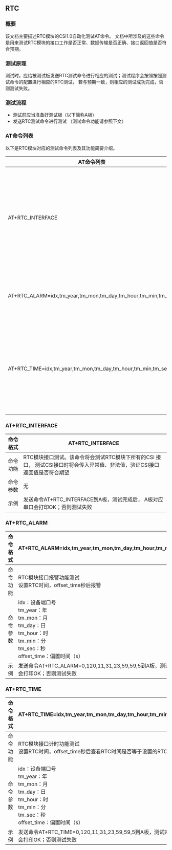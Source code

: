 ## RTC

### 概要

该文档主要描述RTC模块的CSI1.0自动化测试AT命令。 文档中所涉及的这些命令是用来测试RTC模块的接口工作是否正常、数据传输是否正确、接口返回值是否符合预期。



### 测试原理

测试时，应给被测试板发送RTC测试命令进行相应的测试；测试程序会按照按照测试命令的配置进行相应的RTC测试， 若与预期一致，则相应的测试成功完成，否则测试失败。



### 测试流程

- 测试前应当准备好测试板（以下简称A板）
- 发送RTC测试命令进行测试 （测试命令功能请参照下文）



### AT命令列表 

以下是RTC模块对应的测试命令列表及其功能简要介绍。

| AT命令列表                                                   | 功能                                                         |
| ------------------------------------------------------------ | ------------------------------------------------------------ |
| AT+RTC_INTERFACE                                             | RTC模块接口测试。该命令将会测试RTC模块下所有的CSI 接口， 测试CSI接口时将会传入异常值、非法值，验证CSI接口返回值是否符合期望 |
| AT+RTC_ALARM=idx,tm_year,tm_mon,tm_day,tm_hour,tm_min,tm_sec | RTC模块接口报警功能测试<br/>设置RTC时间，offset_time秒后报警 |
| AT+RTC_TIME=idx,tm_year,tm_mon,tm_day,tm_hour,tm_min,tm_sec  | RTC模块接口计时功能测试<br/>设置RTC时间，offset_time秒后查看RTC时间是否等于设置的RTC时间+offset_time秒 |





### AT+RTC_INTERFACE

| 命令格式 | AT+RTC_INTERFACE                                             |
| -------- | ------------------------------------------------------------ |
| 命令功能 | RTC模块接口测试。该命令将会测试RTC模块下所有的CSI 接口， 测试CSI接口时将会传入异常值、非法值，验证CSI接口返回值是否符合期望 |
| 命令参数 | 无                                                           |
| 示例     | 发送命令AT+RTC_INTERFACE到A板，测试完成后， A板对应串口会打印OK；否则测试失败 |





### AT+RTC_ALARM

| 命令格式 | AT+RTC_ALARM=idx,tm_year,tm_mon,tm_day,tm_hour,tm_min,tm_sec,offset_time |
|------------------------------------------|--------------------------------------------------------------------------------------------------|
| 命令功能 | RTC模块接口报警功能测试<br/>设置RTC时间，offset_time秒后报警 |
| 命令参数 | idx：设备端口号<br>tm_year：年<br>tm_mon：月<br>tm_day：日<br/>tm_hour：时<br/>tm_min：分<br/>tm_sec：秒<br/>offset_time：偏置时间（s） |
| 示例 | 发送命令AT+RTC_ALARM=0,120,11,31,23,59,59,5到A板，测试完成后， A板对应串口会打印OK；否则测试失败 |



### AT+RTC_TIME

| 命令格式 | AT+RTC_TIME=idx,tm_year,tm_mon,tm_day,tm_hour,tm_min,tm_sec,offset_time |
| -------- | ------------------------------------------------------------ |
| 命令功能 | RTC模块接口计时功能测试<br/>设置RTC时间，offset_time秒后查看RTC时间是否等于设置的RTC时间+offset_time秒 |
| 命令参数 | idx：设备端口号<br/>tm_year：年<br/>tm_mon：月<br/>tm_day：日<br/>tm_hour：时<br/>tm_min：分<br/>tm_sec：秒<br/>offset_time：偏置时间（s） |
| 示例     | 发送命令AT+RTC_TIME=0,120,11,31,23,59,59,5到A板，测试完成后， A板对应串口会打印OK；否则测试失败 |

